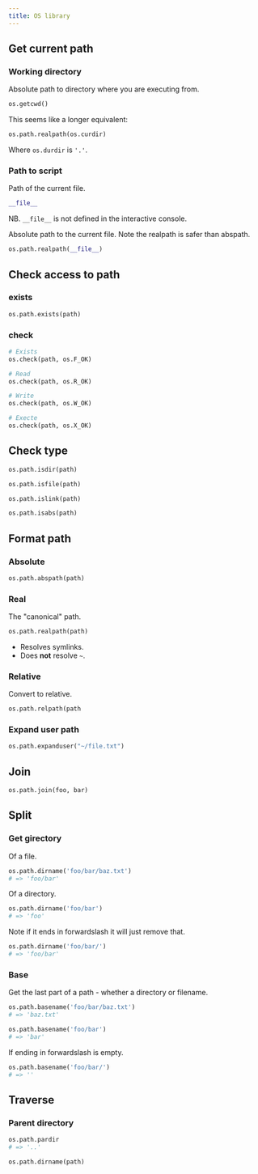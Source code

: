 ```yaml
---
title: OS library
---
```


## Get current path

### Working directory

Absolute path to directory where you are executing from.

```python
os.getcwd()
```

This seems like a longer equivalent:

```python
os.path.realpath(os.curdir)
```

Where `os.durdir` is `'.'`.


### Path to script

Path of the current file.

```python
__file__
```

NB. `__file__`  is not defined in the interactive console.

Absolute path to the current file. Note the realpath is safer than abspath.

```python
os.path.realpath(__file__)
```


## Check access to path

### exists

```python
os.path.exists(path)
```

### check

```python
# Exists
os.check(path, os.F_OK)

# Read
os.check(path, os.R_OK)

# Write
os.check(path, os.W_OK)

# Execte
os.check(path, os.X_OK)
```

## Check type

```python
os.path.isdir(path)

os.path.isfile(path)

os.path.islink(path)

os.path.isabs(path)
```

## Format path

### Absolute

```python
os.path.abspath(path)
```

### Real

The "canonical" path.

```python
os.path.realpath(path)
```

- Resolves symlinks.
- Does **not** resolve `~`.

### Relative

Convert to relative.

```python
os.path.relpath(path
```

### Expand user path

```python
os.path.expanduser("~/file.txt")
```


## Join

```python
os.path.join(foo, bar)
```

## Split

### Get girectory

Of a file.
```python
os.path.dirname('foo/bar/baz.txt')
# => 'foo/bar'
```

Of a directory.

```python
os.path.dirname('foo/bar')
# => 'foo'
```

Note if it ends in forwardslash it will just remove that.

```python
os.path.dirname('foo/bar/')
# => 'foo/bar'
```

### Base

Get the last part of a path - whether a directory or filename.


```python
os.path.basename('foo/bar/baz.txt')
# => 'baz.txt'
```

```python
os.path.basename('foo/bar')
# => 'bar'
```

If ending in forwardslash is empty.

```python
os.path.basename('foo/bar/')
# => ''
```


## Traverse


### Parent directory

```python
os.path.pardir
# => '..'
```

```python
os.path.dirname(path)
```
